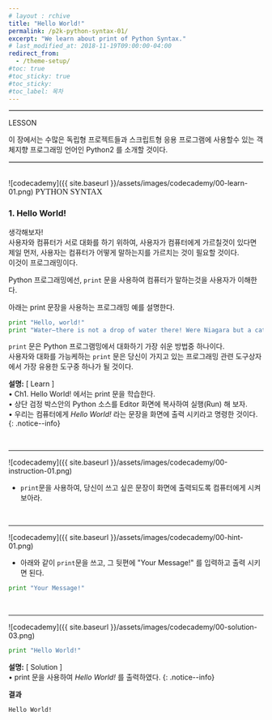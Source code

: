 ```yaml
---
# layout : rchive
title: "Hello World!"
permalink: /p2k-python-syntax-01/
excerpt: "We learn about print of Python Syntax."
# last_modified_at: 2018-11-19T09:00:00-04:00
redirect_from:
  - /theme-setup/
#toc: true
#toc_sticky: true
#toc_sticky:
#toc_label: 목차
---
```


  
   
<hr style="border: solid 1px #dddddd ;">    
LESSON    

이 장에서는 수많은 독립형 프로젝트들과 스크립트형 응용 프로그램에 사용할수 있는 
객체지향 프로그래밍 언어인 Python2 를 소개할 것이다. 

<hr style="border: solid 1px #dddddd ;">    
<br>
![codecademy]({{ site.baseurl }}/assets/images/codecademy/00-learn-01.png)    
<font size="3"  face="돋움">PYTHON SYNTAX</font>     

### 1. Hello World!    

생각해보자!   
사용자와 컴퓨터가 서로 대화를 하기 위하여, 사용자가 컴퓨터에게 가르칠것이 있다면
제일 먼저, 사용자는 컴퓨터가 어떻게 말하는지를 가르치는 것이 필요할 것이다.    
이것이 프로그래밍이다.

Python 프로그래밍에선, `print` 문을 사용하여 컴퓨터가 말하는것을 사용자가 이해한다. 

아래는 print 문장을 사용하는 프로그래밍 예를 설명한다. 

```python
print "Hello, world!"
print "Water—there is not a drop of water there! Were Niagara but a cataract of sand, would you travel your thousand miles to see it?"
```

`print` 문은 Python 프로그램밍에서 대화하기 가장 쉬운 방법중 하나이다.    
사용자와 대화를 가능케하는 `print` 문은 당신이 가지고 있는 프로그래밍 관련 도구상자에서 가장 유용한 도구중 하나가 될 것이다.   

**설명:** [ Learn ]     
• Ch1. Hello World! 에서는 print 문을 학습한다.      
• 상단 검정 박스안의 Python 소스를 Editor 화면에 복사하여 실행(Run) 해 보자.     
• 우리는 컴퓨터에게 *Hello World!* 라는 문장을 화면에 출력 시키라고 명령한 것이다. 
{: .notice--info}


<br>
<hr/>


![codecademy]({{ site.baseurl }}/assets/images/codecademy/00-instruction-01.png)    

* `print`문을 사용하여, 당신이 쓰고 싶은 문장이 화면에 출력되도록 컴퓨터에게 시켜 보아라.


<br>
<hr/>


![codecademy]({{ site.baseurl }}/assets/images/codecademy/00-hint-01.png)    

* 아래와 같이 `print`문을 쓰고, 그 뒷편에 "Your Message!" 를 입력하고 출력 시키면 된다.   

```python
print "Your Message!"
```



<br>
<hr/>

![codecademy]({{ site.baseurl }}/assets/images/codecademy/00-solution-03.png)    

```python
print "Hello World!"
```

**설명:** [ Solution ]    
• print 문을 사용하여 *Hello World!* 를 출력하였다.
{: .notice--info}

**결과**    
```
Hello World!
```
